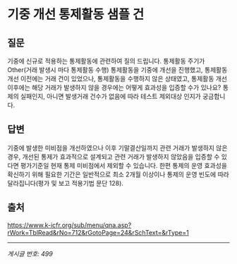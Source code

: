 # 기중 개선 통제활동 샘플 건

## 질문
기중에 신규로 적용하는 통제활동에 관련하여 질의 드립니다.
통제활동 주기가 Other(거래 발생시 마다 통제활동 수행) 통제활동을 기중에 개선을 진행했고, 통제활동 개선 이전에는 거래 건이 있었으나,
통제활동을 수행하지 않은 상태였고, 통제활동 개선 이후에는 해당 거래가 발생하지 않을 경우에는 어떻게 효과성을 입증할 수가 있나요?
통제의 실패인지, 아니면 발생거래 건수가 없음에 따라 테스트 제외대상 인지가 궁금합니다.

## 답변
기중에 발생한 미비점을 개선하였으나 이후 기말결산일까지 관련 거래가 발생하지 않은 경우, 개선된 통제가 효과적으로 설계되고 관련 거래가 발생하지 않았음을 입증할 수 있다면 평가기준일 현재 통제 미비점에서 제외할 수 있습니다. 한편 통제의 운영 효과성을 확신하기 위해 필요한 기간은 일반적으로 최소 2개월 이상이나 통제의 운영 빈도에 따라 달라집니다(평가 및 보고 적용기법 문단 128).

## 출처
https://www.k-icfr.org/sub/menu/qna.asp?rWork=TblRead&rNo=712&rGotoPage=24&rSchText=&rType=1

---
*게시글 번호: 499*
